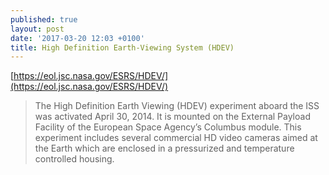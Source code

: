 ```yaml
---
published: true
layout: post
date: '2017-03-20 12:03 +0100'
title: High Definition Earth-Viewing System (HDEV)
---
```

[https://eol.jsc.nasa.gov/ESRS/HDEV/](https://eol.jsc.nasa.gov/ESRS/HDEV/)

> The High Definition Earth Viewing (HDEV) experiment aboard the ISS was activated April 30, 2014. It is mounted on the External Payload Facility of the European Space Agency’s Columbus module. This experiment includes several commercial HD video cameras aimed at the Earth which are enclosed in a pressurized and temperature controlled housing.
